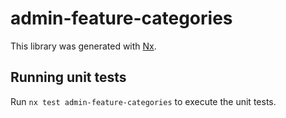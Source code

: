 # admin-feature-categories

This library was generated with [Nx](https://nx.dev).

## Running unit tests

Run `nx test admin-feature-categories` to execute the unit tests.
